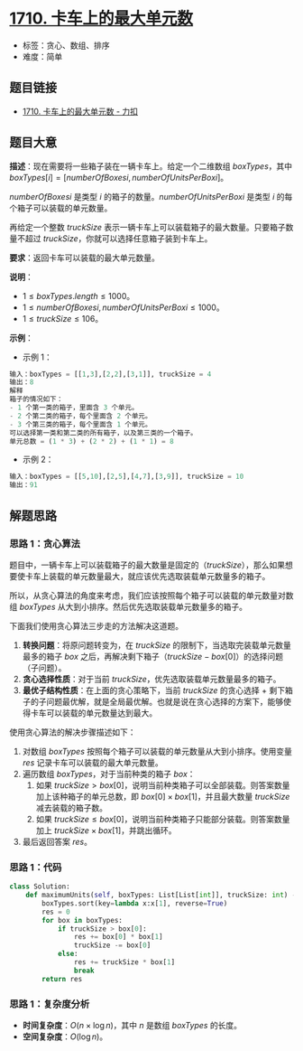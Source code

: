 # [1710. 卡车上的最大单元数](https://leetcode.cn/problems/maximum-units-on-a-truck/)

- 标签：贪心、数组、排序
- 难度：简单

## 题目链接

- [1710. 卡车上的最大单元数 - 力扣](https://leetcode.cn/problems/maximum-units-on-a-truck/)

## 题目大意

**描述**：现在需要将一些箱子装在一辆卡车上。给定一个二维数组 $boxTypes$，其中 $boxTypes[i] = [numberOfBoxesi, numberOfUnitsPerBoxi]$。

$numberOfBoxesi$ 是类型 $i$ 的箱子的数量。$numberOfUnitsPerBoxi$ 是类型 $i$ 的每个箱子可以装载的单元数量。

再给定一个整数 $truckSize$ 表示一辆卡车上可以装载箱子的最大数量。只要箱子数量不超过 $truckSize$，你就可以选择任意箱子装到卡车上。

**要求**：返回卡车可以装载的最大单元数量。

**说明**：

- $1 \le boxTypes.length \le 1000$。
- $1 \le numberOfBoxesi, numberOfUnitsPerBoxi \le 1000$。
- $1 \le truckSize \le 106$。

**示例**：

- 示例 1：

```python
输入：boxTypes = [[1,3],[2,2],[3,1]], truckSize = 4
输出：8
解释
箱子的情况如下：
- 1 个第一类的箱子，里面含 3 个单元。
- 2 个第二类的箱子，每个里面含 2 个单元。
- 3 个第三类的箱子，每个里面含 1 个单元。
可以选择第一类和第二类的所有箱子，以及第三类的一个箱子。
单元总数 = (1 * 3) + (2 * 2) + (1 * 1) = 8
```

- 示例 2：

```python
输入：boxTypes = [[5,10],[2,5],[4,7],[3,9]], truckSize = 10
输出：91
```

## 解题思路

### 思路 1：贪心算法

题目中，一辆卡车上可以装载箱子的最大数量是固定的（$truckSize$），那么如果想要使卡车上装载的单元数量最大，就应该优先选取装载单元数量多的箱子。

所以，从贪心算法的角度来考虑，我们应该按照每个箱子可以装载的单元数量对数组 $boxTypes$ 从大到小排序。然后优先选取装载单元数量多的箱子。 

下面我们使用贪心算法三步走的方法解决这道题。

1. **转换问题**：将原问题转变为，在 $truckSize$ 的限制下，当选取完装载单元数量最多的箱子 $box$ 之后，再解决剩下箱子（$truckSize - box[0]$）的选择问题（子问题）。
2. **贪心选择性质**：对于当前 $truckSize$，优先选取装载单元数量最多的箱子。
3. **最优子结构性质**：在上面的贪心策略下，当前 $truckSize$ 的贪心选择 + 剩下箱子的子问题最优解，就是全局最优解。也就是说在贪心选择的方案下，能够使得卡车可以装载的单元数量达到最大。

使用贪心算法的解决步骤描述如下：

1. 对数组 $boxTypes$ 按照每个箱子可以装载的单元数量从大到小排序。使用变量 $res$ 记录卡车可以装载的最大单元数量。
2. 遍历数组 $boxTypes$，对于当前种类的箱子 $box$：
   1. 如果 $truckSize > box[0]$，说明当前种类箱子可以全部装载。则答案数量加上该种箱子的单元总数，即 $box[0] \times box[1]$，并且最大数量 $truckSize$ 减去装载的箱子数。
   2. 如果 $truckSize \le box[0]$，说明当前种类箱子只能部分装载。则答案数量加上 $truckSize \times box[1]$，并跳出循环。
3. 最后返回答案 $res$。

### 思路 1：代码

```python
class Solution:
    def maximumUnits(self, boxTypes: List[List[int]], truckSize: int) -> int:
        boxTypes.sort(key=lambda x:x[1], reverse=True)
        res = 0
        for box in boxTypes:
            if truckSize > box[0]:
                res += box[0] * box[1]
                truckSize -= box[0]
            else:
                res += truckSize * box[1]
                break
        return res
```

### 思路 1：复杂度分析

- **时间复杂度**：$O(n \times \log n)$，其中 $n$ 是数组 $boxTypes$ 的长度。
- **空间复杂度**：$O(\log n)$。
